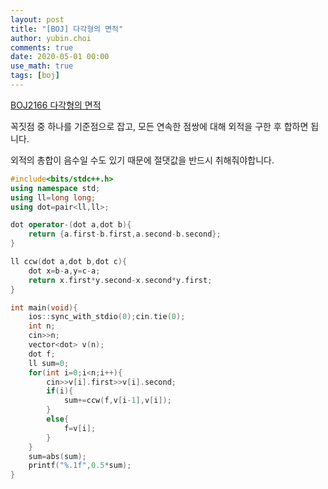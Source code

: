 ```yaml
---
layout: post
title: "[BOJ] 다각형의 면적"
author: yubin.choi
comments: true
date: 2020-05-01 00:00
use_math: true
tags: [boj]
---
```


[BOJ2166 다각형의 면적](https://www.acmicpc.net/problem/2166)

꼭짓점 중 하나를 기준점으로 잡고, 모든 연속한 점쌍에 대해 외적을 구한 후 합하면 됩니다.

외적의 총합이 음수일 수도 있기 때문에 절댓값을 반드시 취해줘야합니다.

```cpp
#include<bits/stdc++.h>
using namespace std;
using ll=long long;
using dot=pair<ll,ll>;

dot operator-(dot a,dot b){
	return {a.first-b.first,a.second-b.second};
}

ll ccw(dot a,dot b,dot c){
	dot x=b-a,y=c-a;
	return x.first*y.second-x.second*y.first;
}

int main(void){
	ios::sync_with_stdio(0);cin.tie(0);
	int n;
	cin>>n;
	vector<dot> v(n);
	dot f;
	ll sum=0;
	for(int i=0;i<n;i++){
		cin>>v[i].first>>v[i].second;
		if(i){
			sum+=ccw(f,v[i-1],v[i]);
		}
		else{
			f=v[i];
		}
	}
	sum=abs(sum);
	printf("%.1f",0.5*sum);
}
```

